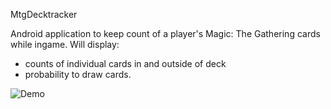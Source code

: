 MtgDecktracker

Android application to keep count of a player's Magic: The Gathering cards while ingame. Will display:
- counts of individual cards in and outside of deck
- probability to draw cards.

![Demo](http://gph.is/2cl3eOC)

